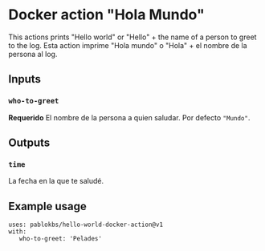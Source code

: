 # Docker action "Hola Mundo"

This actions prints "Hello world" or "Hello" + the name of a person to greet to the log.
Esta action imprime "Hola mundo" o "Hola" + el nombre de la persona al log.

## Inputs

### `who-to-greet`

**Requerido** El nombre de la persona a quien saludar. Por defecto `"Mundo"`.

## Outputs

### `time`

La fecha en la que te saludé.

## Example usage

```
uses: pablokbs/hello-world-docker-action@v1
with:
   who-to-greet: 'Pelades'
```
